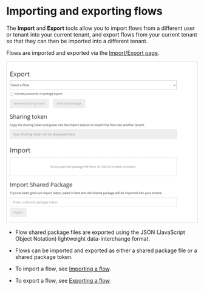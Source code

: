 # Importing and exporting flows

<head>
  <meta name="guidename" content="Flow"/>
  <meta name="context" content="GUID-60fc4afb-d0dd-43fa-976e-d23a79dd0c24"/>
</head>


The **Import** and **Export** tools allow you to import flows from a different user or tenant into your current tenant, and export flows from your current tenant so that they can then be imported into a different tenant.

Flows are imported and exported via the [Import/Export page](c-flo-Import_Export_Page_3826cd50-3b59-45fd-819f-aa6d4256a79e.md).

![Import/Export page](../Images/img-flo-Import-Export_Page_nosteps_69410bac-ddfe-47a2-9099-8fd7b07ab4f3.png)

-   Flow shared package files are exported using the JSON \(JavaScript Object Notation\) lightweight data-interchange format.

-   Flows can be imported and exported as either a shared package file or a shared package token.

-   To import a flow, see [Importing a flow](c-flo-Import_a_Flow_d6a6d656-0e4b-4e59-b830-cbec14557491.md).

-   To export a flow, see [Exporting a flow](c-flo-Export_a_Flow_68fc8c07-7e2a-4011-98f5-d3d40c295277.md).